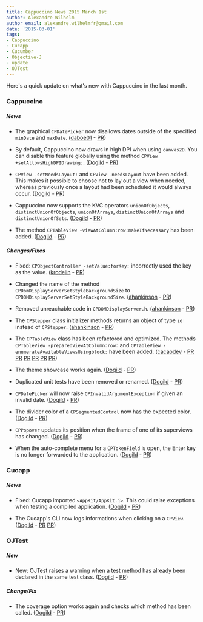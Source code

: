 ```yaml
---
title: Cappuccino News 2015 March 1st
author: Alexandre Wilhelm
author_email: alexandre.wilhelmfr@gmail.com
date: '2015-03-01'
tags:
- Cappuccino
- Cucapp
- Cucumber
- Objective-J
- update
- OJTest
---
```


Here's a quick update on what's new with Cappuccino in the last month.

### Cappuccino

##### News

- The graphical `CPDatePicker` now disallows dates outside of the specified `minDate` and `maxDate`. ([daboe01](https://github.com/daboe01) - [PR](https://github.com/cappuccino/cappuccino/pull/2297))

- By default, Cappuccino now draws in high DPI when using `canvas2D`. You can disable this feature globally using the method `CPView +setAllowsHighDPIDrawing:`. ([Dogild](https://github.com/Dogild) - [PR](https://github.com/cappuccino/cappuccino/pull/2215))

- `CPView -setNeedsLayout:` and `CPView -needsLayout` have been added. This makes it possible to choose not to lay out a view when needed, whereas previously once a layout had been scheduled it would always occur. ([Dogild](https://github.com/Dogild) - [PR](https://github.com/cappuccino/cappuccino/pull/2316))

- Cappuccino now supports the KVC operators `unionOfObjects`, `distinctUnionOfObjects`, `unionOfArrays`, `distinctUnionOfArrays` and `distinctUnionOfSets`. ([Dogild](https://github.com/Dogild) - [PR](https://github.com/cappuccino/cappuccino/pull/2313))

- The method `CPTableView -viewAtColumn:row:makeIfNecessary` has been added. ([Dogild](https://github.com/Dogild) - [PR](https://github.com/cappuccino/cappuccino/pull/2315))

##### Changes/Fixes

- Fixed: `CPObjectController -setValue:forKey:` incorrectly used the key as the value. ([krodelin](https://github.com/krodelin) - [PR](https://github.com/cappuccino/cappuccino/pull/2301))

- Changed the name of the method `CPDomDisplayServerSetStyleBackgroundSize` to `CPDOMDisplayServerSetStyleBackgroundSize`. ([ahankinson](https://github.com/ahankinson) - [PR](https://github.com/cappuccino/cappuccino/pull/2296))

- Removed unreachable code in `CPDOMDisplayServer.h`. ([ahankinson](https://github.com/ahankinson) - [PR](https://github.com/cappuccino/cappuccino/pull/2300))

- The `CPStepper` class initializer methods returns an object of type `id` instead of `CPStepper`. ([ahankinson](https://github.com/ahankinson) - [PR](https://github.com/cappuccino/cappuccino/pull/2294))

- The `CPTableView` class has been refactored and optimized. The methods `CPTableView -preparedViewAtColumn:row:` and `CPTableView -enumerateAvailableViewsUsingblock:` have been added. ([cacaodev](https://github.com/cacaodev) - [PR](https://github.com/cappuccino/cappuccino/pull/1892) [PR](https://github.com/cappuccino/cappuccino/pull/2303) [PR](https://github.com/cappuccino/cappuccino/pull/2307) [PR](https://github.com/cappuccino/cappuccino/pull/2306) [PR](https://github.com/cappuccino/cappuccino/pull/2312) [PR](https://github.com/cappuccino/cappuccino/pull/2318))

- The theme showcase works again. ([Dogild](https://github.com/Dogild) - [PR](https://github.com/cappuccino/cappuccino/pull/2295))

- Duplicated unit tests have been removed or renamed. ([Dogild](https://github.com/Dogild) - [PR](https://github.com/cappuccino/cappuccino/pull/2305))

- `CPDatePicker` will now raise `CPInvalidArgumentException` if given an invalid date. ([Dogild](https://github.com/Dogild) - [PR](https://github.com/cappuccino/cappuccino/pull/2308))

- The divider color of a `CPSegmentedControl` now has the expected color. ([Dogild](https://github.com/Dogild) - [PR](https://github.com/cappuccino/cappuccino/pull/2309))

- `CPPopover` updates its position when the frame of one of its superviews has changed. ([Dogild](https://github.com/Dogild) - [PR](https://github.com/cappuccino/cappuccino/pull/2311))

- When the auto-complete menu for a `CPTokenField` is open, the Enter key is no longer forwarded to the application. ([Dogild](https://github.com/Dogild) - [PR](https://github.com/cappuccino/cappuccino/pull/2319))


### Cucapp

##### News

- Fixed: Cucapp imported `<AppKit/AppKit.j>`. This could raise exceptions when testing a compiled application. ([Dogild](https://github.com/Dogild) - [PR](https://github.com/cappuccino/cucapp/pull/25))

- The Cucapp's CLI now logs informations when clicking on a `CPView`. ([Dogild](https://github.com/Dogild) - [PR](https://github.com/cappuccino/cucapp/pull/24) [PR](https://github.com/cappuccino/cucapp/pull/26))


### OJTest

##### New

- New: OJTest raises a warning when a test method has already been declared in the same test class. ([Dogild](https://github.com/Dogild) - [PR](https://github.com/cappuccino/OJTest/pull/29))

##### Change/Fix

- The coverage option works again and checks which method has been called. ([Dogild](https://github.com/Dogild) - [PR](https://github.com/cappuccino/OJTest/commit/1f6cc197071eef09f81924c72f05eb45ba184f42))

